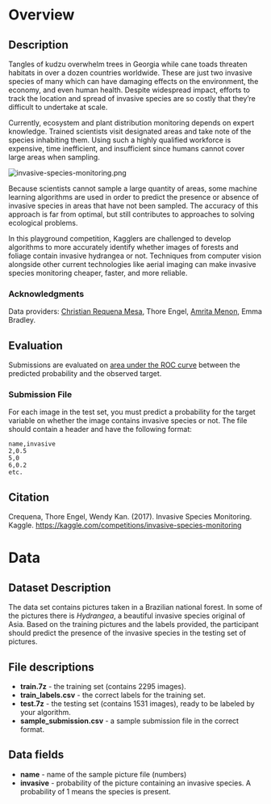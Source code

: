 # Overview

## Description

Tangles of kudzu overwhelm trees in Georgia while cane toads threaten habitats in over a dozen countries worldwide. These are just two invasive species of many which can have damaging effects on the environment, the economy, and even human health. Despite widespread impact, efforts to track the location and spread of invasive species are so costly that they’re difficult to undertake at scale.

Currently, ecosystem and plant distribution monitoring depends on expert knowledge. Trained scientists visit designated areas and take note of the species inhabiting them. Using such a highly qualified workforce is expensive, time inefficient, and insufficient since humans cannot cover large areas when sampling.

![invasive-species-monitoring.png](https://storage.googleapis.com/kaggle-media/competitions/kaggle/3333/media/invasive-species-monitoring.png)

Because scientists cannot sample a large quantity of areas, some machine learning algorithms are used in order to predict the presence or absence of invasive species in areas that have not been sampled. The accuracy of this approach is far from optimal, but still contributes to approaches to solving ecological problems.

In this playground competition, Kagglers are challenged to develop algorithms to more accurately identify whether images of forests and foliage contain invasive hydrangea or not. Techniques from computer vision alongside other current technologies like aerial imaging can make invasive species monitoring cheaper, faster, and more reliable.

### Acknowledgments

Data providers: [Christian Requena Mesa](https://www.linkedin.com/in/requenac), Thore Engel, [Amrita Menon](https://www.linkedin.com/in/amrita-menon-12b58947/), Emma Bradley.

## Evaluation

Submissions are evaluated on [area under the ROC curve](http://en.wikipedia.org/wiki/Receiver_operating_characteristic) between the predicted probability and the observed target.

### Submission File

For each image in the test set, you must predict a probability for the target variable on whether the image contains invasive species or not. The file should contain a header and have the following format:

```
name,invasive
2,0.5
5,0
6,0.2
etc.
```

## Citation

Crequena, Thore Engel, Wendy Kan. (2017). Invasive Species Monitoring. Kaggle. https://kaggle.com/competitions/invasive-species-monitoring

# Data

## Dataset Description

The data set contains pictures taken in a Brazilian national forest. In some of the pictures there is *Hydrangea*, a beautiful invasive species original of Asia. Based on the training pictures and the labels provided, the participant should predict the presence of the invasive species in the testing set of pictures.

## File descriptions

- **train.7z** - the training set (contains 2295 images).
- **train_labels.csv** - the correct labels for the training set.
- **test.7z** - the testing set (contains 1531 images), ready to be labeled by your algorithm.
- **sample_submission.csv** - a sample submission file in the correct format.

## Data fields

- **name** - name of the sample picture file (numbers)
- **invasive** - probability of the picture containing an invasive species. A probability of 1 means the species is present.
